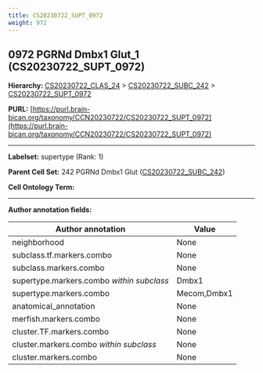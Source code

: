 ```yaml
---
title: CS20230722_SUPT_0972
weight: 972
---
```

## 0972 PGRNd Dmbx1 Glut_1 (CS20230722_SUPT_0972)
<b>Hierarchy: </b>
[CS20230722_CLAS_24](../CS20230722_CLAS_24) >
[CS20230722_SUBC_242](../CS20230722_SUBC_242) >
[CS20230722_SUPT_0972](../CS20230722_SUPT_0972)

**PURL:** [https://purl.brain-bican.org/taxonomy/CCN20230722/CS20230722_SUPT_0972](https://purl.brain-bican.org/taxonomy/CCN20230722/CS20230722_SUPT_0972)

---


**Labelset:** supertype (Rank: 1)

**Parent Cell Set:** 242 PGRNd Dmbx1 Glut ([CS20230722_SUBC_242](../CS20230722_SUBC_242))



**Cell Ontology Term:** 

[MARKER GENES.]: #


---

[TRANSFERRED ANNOTATIONS.]: #


[AUTHOR ANNOTATION FIELDS.]: #


**Author annotation fields:**

| Author annotation | Value |
|-------------------|-------|
|neighborhood|None|
|subclass.tf.markers.combo|None|
|subclass.markers.combo|None|
|supertype.markers.combo _within subclass_|Dmbx1|
|supertype.markers.combo|Mecom,Dmbx1|
|anatomical_annotation|None|
|merfish.markers.combo|None|
|cluster.TF.markers.combo|None|
|cluster.markers.combo _within subclass_|None|
|cluster.markers.combo|None|
